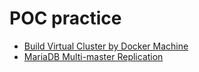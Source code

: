 # POC practice

* [Build Virtual Cluster by Docker Machine](build-virtual-cluster-by-docker-machine)
* [MariaDB Multi-master Replication](build-multi-master-replication)
